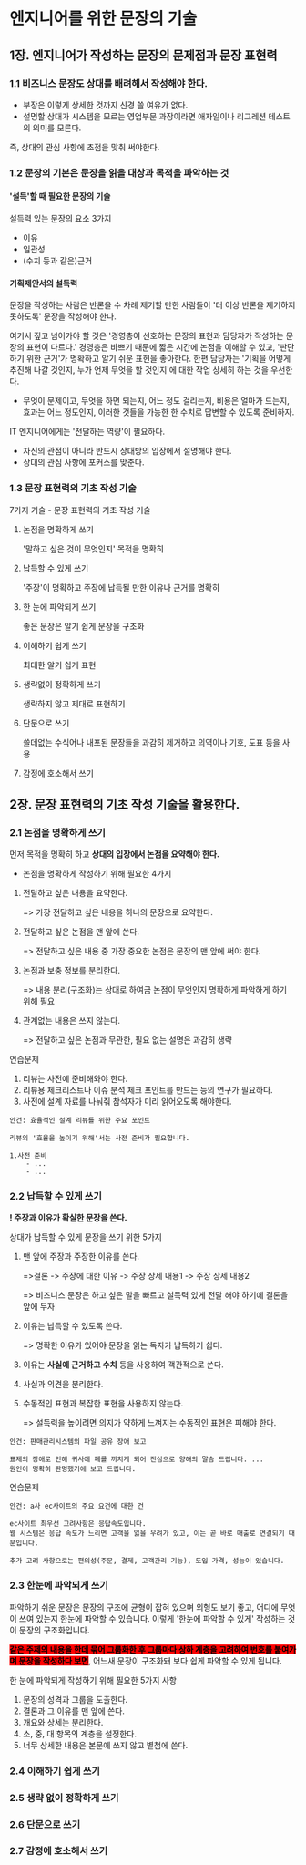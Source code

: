 # 엔지니어를 위한 문장의 기술

## 1장. 엔지니어가 작성하는 문장의 문제점과 문장 표현력

### 1.1 비즈니스 문장도 상대를 배려해서 작성해야 한다.

* 부장은 이렇게 상세한 것까지 신경 쓸 여유가 없다.
* 설명할 상대가 시스템을 모르는 영업부문 과장이라면 애자일이나 리그레션 테스트의 의미를 모른다.

즉, 상대의 관심 사항에 초점을 맟춰 써야한다.



### 1.2 문장의 기본은 문장을 읽을 대상과 목적을 파악하는 것

#### '설득'할 때 필요한 문장의 기술

설득력 있는 문장의 요소 3가지

* 이유
* 일관성
* (수치 등과 같은)근거

#### 기획제안서의 설득력

문장을 작성하는 사람은 반론을 수 차례 제기할 만한 사람들이 '더 이상 반론을 제기하지 못하도록' 문장을 작성해야 한다.

여기서 짚고 넘어가야 할 것은 '경영층이 선호하는 문장의 표현과 담당자가 작성하는 문장의 표현이 다르다.' 경영층은 바쁘기 때문에 짧은 시간에 논점을 이해할 수 있고, '판단하기 위한 근거'가 명확하고 알기 쉬운 표현을 좋아한다. 한편 담당자는 '기획을 어떻게 추진해 나갈 것인지, 누가 언제 무엇을 할 것인지'에 대한 작업 상세히 하는 것을 우선한다.

* 무엇이 문제이고, 무엇을 하면 되는지, 어느 정도 걸리는지, 비용은 얼마가 드는지, 효과는 어느 정도인지, 이러한 것들을 가능한 한 수치로 답변할 수 있도록 준비하자.

IT 엔지니어에게는 '전달하는 역량'이 필요하다.

* 자신의 관점이 아니라 반드시 상대방의 입장에서 설명해야 한다.
* 상대의 관심 사항에 포커스를 맞춘다.

### 1.3 문장 표현력의 기초 작성 기술

7가지 기술 - 문장 표현력의 기초 작성 기술

1.  논점을 명확하게 쓰기

    '말하고 싶은 것이 무엇인지' 목적을 명확히
2.  납득할 수 있게 쓰기

    '주장'이 명확하고 주장에 납득될 만한 이유나 근거를 명확히
3.  한 눈에 파악되게 쓰기

    좋은 문장은 알기 쉽게 문장을 구조화
4.  이해하기 쉽게 쓰기

    최대한 알기 쉽게 표현
5.  생략없이 정확하게 쓰기

    생략하지 않고 제대로 표현하기
6.  단문으로 쓰기

    쓸데없는 수식어나 내포된 문장들을 과감히 제거하고 의역이나 기호, 도표 등을 사용
7. 감정에 호소해서 쓰기

## 2장. 문장 표현력의 기초 작성 기술을 활용한다.

### 2.1 논점을 명확하게 쓰기

먼저 목적을 명확히 하고 **상대의 입장에서 논점을 요약해야 한다.**

* 논점을 명확하게 작성하기 위해 필요한 4가지

1.  전달하고 싶은 내용을 요약한다.

    \=> 가장 전달하고 싶은 내용을 하나의 문장으로 요약한다.
2.  전달하고 싶은 논점을 맨 앞에 쓴다.

    \=> 전달하고 싶은 내용 중 가장 중요한 논점은 문장의 맨 앞에 써야 한다.
3.  논점과 보충 정보를 분리한다.

    \=> 내용 분리(구조화)는 상대로 하여금 논점이 무엇인지 명확하게 파악하게 하기 위해 필요
4.  관계없는 내용은 쓰지 않는다.

    \=> 전달하고 싶은 논점과 무관한, 필요 없는 설명은 과감히 생략

연습문제

1. 리뷰는 사전에 준비해와야 한다.
2. 리뷰용 체크리스트나 이슈 분석 체크 포인트를 만드는 등의 연구가 필요하다.
3. 사전에 설계 자료를 나눠줘 참석자가 미리 읽어오도록 해야한다.

```
안건: 효율적인 설계 리뷰를 위한 주요 포인트

리뷰의 '효율을 높이기 위해'서는 사전 준비가 필요합니다.

1.사전 준비
    - ...
    - ...
```



### 2.2 납득할 수 있게 쓰기

**! 주장과 이유가 확실한 문장을 쓴다.**

상대가 납득할 수 있게 문장을 쓰기 위한 5가지

1.  맨 앞에 주장과 주장한 이유를 쓴다.

    \=>결론 -> 주장에 대한 이유 -> 주장 상세 내용1 -> 주장 상세 내용2

    \=> 비즈니스 문장은 하고 싶은 말을 빠르고 설득력 있게 전달 해야 하기에 결론을 앞에 두자
2.  이유는 납득할 수 있도록 쓴다.

    \=> 명확한 이유가 있어야 문장을 읽는 독자가 납득하기 쉽다.
3. 이유는 **사실에 근거하고 수치** 등을 사용하여 객관적으로 쓴다.
4. 사실과 의견을 분리한다.
5.  수동적인 표현과 복잡한 표현을 사용하지 않는다.

    \=> 설득력을 높이려면 의지가 약하게 느껴지는 수동적인 표현은 피해야 한다.&#x20;

```
안건: 판매관리시스템의 파일 공유 장애 보고

표제의 장애로 인해 귀사에 폐를 끼치게 되어 진심으로 양해의 말슴 드립니다. ...
원인이 명확히 판명했기에 보고 드립니다.
```

연습문제

```
안건: a사 ec사이트의 주요 요건에 대한 건

ec사이트 최우선 고려사항은 응답속도입니다.
웹 시스템은 응답 속도가 느리면 고객을 잃을 우려가 있고, 이는 곧 바로 매출로 연결되기 때문입니다.

추가 고려 사항으로는 편의성(주문, 결제, 고객관리 기능), 도입 가격, 성능이 있습니다.
```

### 2.3 한눈에 파악되게 쓰기

파악하기 쉬운 문장은 문장의 구조에 균형이 잡혀 있으며 외형도 보기 좋고, 어디에 무엇이 쓰여 있는지 한눈에 파악할 수 있습니다. 이렇게 '한눈에 파악할 수 있게' 작성하는 것이 문장의 구조화입니다.

<mark style="background-color:red;">**같은 주제의 내용을 한데 묶어 그룹화한 후 그룹마다 상하 계층을 고려하여 번호를 붙여가며 문장을 작성하다 보면**</mark>, 어느새 문장이 구조화돼 보다 쉽게 파악할 수 있게 됩니다.

한 눈에 파악되게 작성하기 위해 필요한 5가지 사항

1. 문장의 성격과 그룹을 도출한다.
2. 결론과 그 이유를 맨 앞에 쓴다.
3. 개요와 상세는 분리한다.
4. 소, 중, 대 항목의 계층을 설정한다.
5. 너무 상세한 내용은 본문에 쓰지 않고 별첨에 쓴다.

### 2.4 이해하기 쉽게 쓰기

### 2.5 생략 없이 정확하게 쓰기

### 2.6 단문으로 쓰기

### 2.7 감정에 호소해서 쓰기

